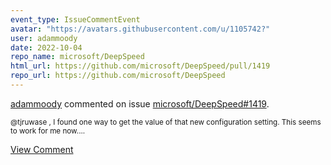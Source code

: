 ```yaml
---
event_type: IssueCommentEvent
avatar: "https://avatars.githubusercontent.com/u/1105742?"
user: adammoody
date: 2022-10-04
repo_name: microsoft/DeepSpeed
html_url: https://github.com/microsoft/DeepSpeed/pull/1419
repo_url: https://github.com/microsoft/DeepSpeed
---
```


<a href='https://github.com/adammoody' target='_blank'>adammoody</a> commented on issue <a href='https://github.com/microsoft/DeepSpeed/pull/1419' target='_blank'>microsoft/DeepSpeed#1419</a>.

<small>@tjruwase , I found one way to get the value of that new configuration setting.  This seems to work for me now....</small>

<a href='https://github.com/microsoft/DeepSpeed/pull/1419' target='_blank'>View Comment</a>
